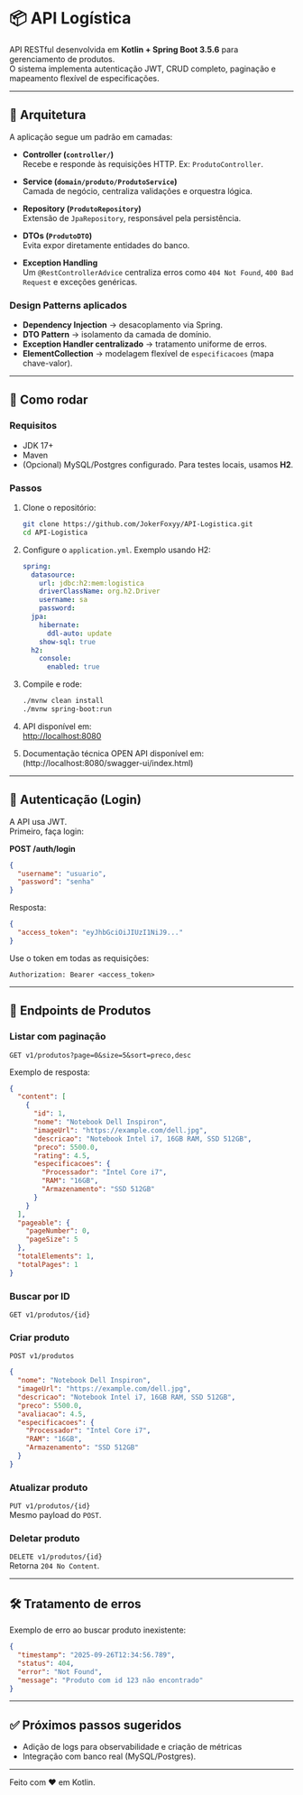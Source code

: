 # 📦 API Logística

API RESTful desenvolvida em **Kotlin + Spring Boot 3.5.6** para gerenciamento de produtos.  
O sistema implementa autenticação JWT, CRUD completo, paginação e mapeamento flexível de especificações.

---

## 🧱 Arquitetura

A aplicação segue um padrão em camadas:

- **Controller (`controller/`)**  
  Recebe e responde às requisições HTTP. Ex: `ProdutoController`.

- **Service (`domain/produto/ProdutoService`)**  
  Camada de negócio, centraliza validações e orquestra lógica.

- **Repository (`ProdutoRepository`)**  
  Extensão de `JpaRepository`, responsável pela persistência.

- **DTOs (`ProdutoDTO`)**  
  Evita expor diretamente entidades do banco.

- **Exception Handling**  
  Um `@RestControllerAdvice` centraliza erros como `404 Not Found`, `400 Bad Request` e exceções genéricas.

### Design Patterns aplicados
- **Dependency Injection** → desacoplamento via Spring.  
- **DTO Pattern** → isolamento da camada de domínio.  
- **Exception Handler centralizado** → tratamento uniforme de erros.  
- **ElementCollection** → modelagem flexível de `especificacoes` (mapa chave-valor).  

---

## 🚀 Como rodar

### Requisitos
- JDK 17+
- Maven
- (Opcional) MySQL/Postgres configurado. Para testes locais, usamos **H2**.

### Passos
1. Clone o repositório:
   ```bash
   git clone https://github.com/JokerFoxyy/API-Logistica.git
   cd API-Logistica
   ```

2. Configure o `application.yml`. Exemplo usando H2:
   ```yaml
   spring:
     datasource:
       url: jdbc:h2:mem:logistica
       driverClassName: org.h2.Driver
       username: sa
       password:
     jpa:
       hibernate:
         ddl-auto: update
       show-sql: true
     h2:
       console:
         enabled: true
   ```

3. Compile e rode:
   ```bash
   ./mvnw clean install
   ./mvnw spring-boot:run
   ```

4. API disponível em:  
   [http://localhost:8080](http://localhost:8080)

5. Documentação técnica OPEN API disponível em:
   (http://localhost:8080/swagger-ui/index.html)

---

## 🔑 Autenticação (Login)

A API usa JWT.  
Primeiro, faça login:

**POST /auth/login**
```json
{
  "username": "usuario",
  "password": "senha"
}
```

Resposta:
```json
{
  "access_token": "eyJhbGciOiJIUzI1NiJ9..."
}
```

Use o token em todas as requisições:
```
Authorization: Bearer <access_token>
```

---

## 📘 Endpoints de Produtos

### Listar com paginação
`GET v1/produtos?page=0&size=5&sort=preco,desc`

Exemplo de resposta:
```json
{
  "content": [
    {
      "id": 1,
      "nome": "Notebook Dell Inspiron",
      "imageUrl": "https://example.com/dell.jpg",
      "descricao": "Notebook Intel i7, 16GB RAM, SSD 512GB",
      "preco": 5500.0,
      "rating": 4.5,
      "especificacoes": {
        "Processador": "Intel Core i7",
        "RAM": "16GB",
        "Armazenamento": "SSD 512GB"
      }
    }
  ],
  "pageable": {
    "pageNumber": 0,
    "pageSize": 5
  },
  "totalElements": 1,
  "totalPages": 1
}
```

### Buscar por ID
`GET v1/produtos/{id}`

### Criar produto
`POST v1/produtos`
```json
{
  "nome": "Notebook Dell Inspiron",
  "imageUrl": "https://example.com/dell.jpg",
  "descricao": "Notebook Intel i7, 16GB RAM, SSD 512GB",
  "preco": 5500.0,
  "avaliacao": 4.5,
  "especificacoes": {
    "Processador": "Intel Core i7",
    "RAM": "16GB",
    "Armazenamento": "SSD 512GB"
  }
}

```

### Atualizar produto
`PUT v1/produtos/{id}`  
Mesmo payload do `POST`.

### Deletar produto
`DELETE v1/produtos/{id}`  
Retorna `204 No Content`.

---

## 🛠 Tratamento de erros

Exemplo de erro ao buscar produto inexistente:

```json
{
  "timestamp": "2025-09-26T12:34:56.789",
  "status": 404,
  "error": "Not Found",
  "message": "Produto com id 123 não encontrado"
}
```

---

## ✅ Próximos passos sugeridos
- Adição de logs para observabilidade e criação de métricas 
- Integração com banco real (MySQL/Postgres).  

---

Feito com ❤️ em Kotlin.
